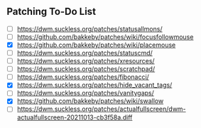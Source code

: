 ## Patching To-Do List

- [ ] https://dwm.suckless.org/patches/statusallmons/
- [ ] https://github.com/bakkeby/patches/wiki/focusfollowmouse
- [x] https://github.com/bakkeby/patches/wiki/placemouse
- [ ] https://dwm.suckless.org/patches/statuscmd/
- [ ] https://dwm.suckless.org/patches/xresources/
- [ ] https://dwm.suckless.org/patches/scratchpad/
- [ ] https://dwm.suckless.org/patches/fibonacci/
- [x] https://dwm.suckless.org/patches/hide_vacant_tags/
- [ ] https://dwm.suckless.org/patches/vanitygaps/
- [x] https://github.com/bakkeby/patches/wiki/swallow
- [ ] https://dwm.suckless.org/patches/actualfullscreen/dwm-actualfullscreen-20211013-cb3f58a.diff
